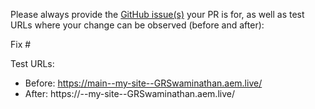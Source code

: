Please always provide the [GitHub issue(s)](../issues) your PR is for, as well as test URLs where your change can be observed (before and after):

Fix #<gh-issue-id>

Test URLs:
- Before: https://main--my-site--GRSwaminathan.aem.live/
- After: https://<branch>--my-site--GRSwaminathan.aem.live/
